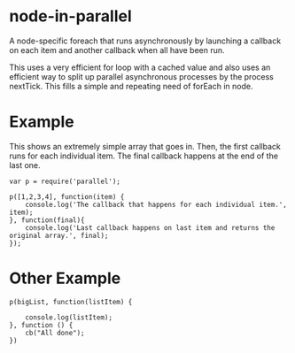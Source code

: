 # node-in-parallel
A node-specific foreach that runs asynchronously by launching a callback on each item and another callback when all have been run.

This uses a very efficient for loop with a cached value and also uses an efficient way to split up parallel asynchronous processes by the process nextTick. This fills a simple and repeating need of forEach in node.

# Example

This shows an extremely simple array that goes in. Then, the first callback runs for each individual item. The final callback happens at the end of the last one.

```
var p = require('parallel');

p([1,2,3,4], function(item) {
	console.log('The callback that happens for each individual item.', item);
}, function(final){
	console.log('Last callback happens on last item and returns the original array.', final);
});
```

# Other Example


```
p(bigList, function(listItem) {

	console.log(listItem);
}, function () {
	cb("All done");
})
```
